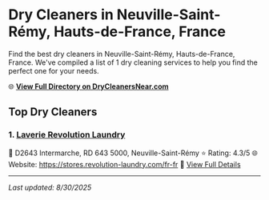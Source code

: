 # Dry Cleaners in Neuville-Saint-Rémy, Hauts-de-France, France

Find the best dry cleaners in Neuville-Saint-Rémy, Hauts-de-France, France. We've compiled a list of 1 dry cleaning services to help you find the perfect one for your needs.

🌐 **[View Full Directory on DryCleanersNear.com](https://drycleanersnear.com/city/France/Hauts-de-France/Neuville-Saint-R%C3%A9my)**

## Top Dry Cleaners

### 1. [Laverie Revolution Laundry](https://drycleanersnear.com/dryCleaner/68ae678dc95ff2c6096b14ee/laverie-revolution-laundry)
📍 D2643 Intermarche, RD 643 5000, Neuville-Saint-Rémy
⭐ Rating: 4.3/5
🌐 Website: https://stores.revolution-laundry.com/fr-fr
🔗 [View Full Details](https://drycleanersnear.com/dryCleaner/68ae678dc95ff2c6096b14ee/laverie-revolution-laundry)


---

*Last updated: 8/30/2025*
